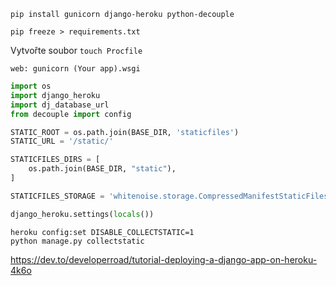
```
pip install gunicorn django-heroku python-decouple
```

```
pip freeze > requirements.txt  
```


Vytvořte soubor `touch Procfile`

```
web: gunicorn (Your app).wsgi
```

```python
import os
import django_heroku
import dj_database_url
from decouple import config
```

```python
STATIC_ROOT = os.path.join(BASE_DIR, 'staticfiles')
STATIC_URL = '/static/'

STATICFILES_DIRS = [
    os.path.join(BASE_DIR, "static"),
]

STATICFILES_STORAGE = 'whitenoise.storage.CompressedManifestStaticFilesStorage'
```

```python
django_heroku.settings(locals())
```

```
heroku config:set DISABLE_COLLECTSTATIC=1
python manage.py collectstatic
```


https://dev.to/developerroad/tutorial-deploying-a-django-app-on-heroku-4k6o